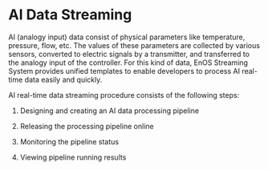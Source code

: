 # AI Data Streaming

AI (analogy input)  data consist of physical parameters like temperature, pressure, flow, etc. The values of these parameters are collected by various sensors, converted to electric signals by a transmitter, and transferred to the analogy input of the controller. For this kind of data, EnOS Streaming System provides unified templates to enable developers to process AI real-time data easily and quickly.

AI real-time data streaming procedure consists of the following steps:

1. Designing and creating an AI data processing pipeline

2. Releasing the processing pipeline online

3. Monitoring the pipeline status

4. Viewing pipeline running results
